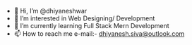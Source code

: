 - 👋 Hi, I’m @dhiyaneshwar
- 👀 I’m interested in Web Designing/ Development
- 🌱 I’m currently learning Full Stack Mern Development
- 📫 How to reach me e-mail:- dhiyanesh.siva@outlook.com

<!---
dhiyaneshwarsiva/dhiyaneshwarsiva is a ✨ special ✨ repository because its `README.md` (this file) appears on your GitHub profile.
You can click the Preview link to take a look at your changes.
--->
